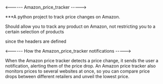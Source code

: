 <------ Amazon_price_tracker ----->

***A python project to track price changes on Amazon.

Should allow you to track any product on Amazon, not restricting you to a certain selection of products

since the headers are defined 



<------ How the Amazon_price_tracker notifications -----> 

When the Amazon price tracker detects a price change, it sends the user a notification, 
alerting them of the price drop. An Amazon price tracker also monitors prices to several websites at once,
so you can compare price drops between different retailers and unveil the lowest price.




